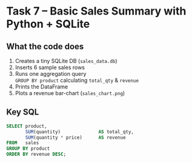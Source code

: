 # Task 7 – Basic Sales Summary with Python + SQLite

## What the code does
1. Creates a tiny SQLite DB (`sales_data.db`)
2. Inserts 6 sample sales rows
3. Runs one aggregation query  
   `GROUP BY product` calculating `total_qty` & `revenue`
4. Prints the DataFrame
5. Plots a revenue bar-chart (`sales_chart.png`)

## Key SQL
```sql
SELECT product,
       SUM(quantity)              AS total_qty,
       SUM(quantity * price)      AS revenue
FROM   sales
GROUP BY product
ORDER BY revenue DESC;
